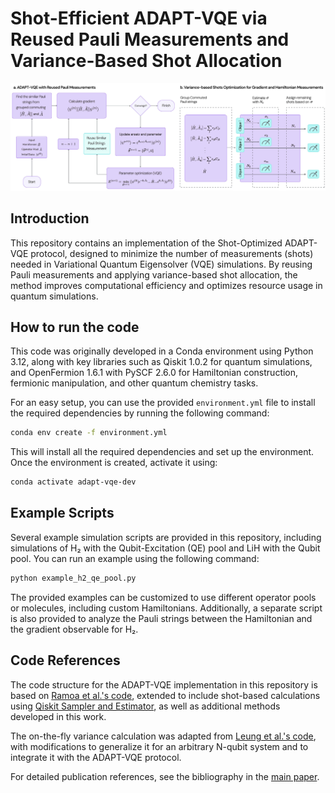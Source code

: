 # Shot-Efficient ADAPT-VQE via Reused Pauli Measurements and Variance-Based Shot Allocation
![Schematic](/src/schematic-main.jpg)
## Introduction
This repository contains an implementation of the Shot-Optimized ADAPT-VQE protocol, designed to minimize the number of measurements (shots) needed in Variational Quantum Eigensolver (VQE) simulations. By reusing Pauli measurements and applying variance-based shot allocation, the method improves computational efficiency and optimizes resource usage in quantum simulations.

## How to run the code
This code was originally developed in a Conda environment using Python 3.12, along with key libraries such as Qiskit 1.0.2 for quantum simulations, and OpenFermion 1.6.1 with PySCF 2.6.0 for Hamiltonian construction, fermionic manipulation, and other quantum chemistry tasks.

For an easy setup, you can use the provided `environment.yml` file to install the required dependencies by running the following command:

```bash
conda env create -f environment.yml
```
This will install all the required dependencies and set up the environment. Once the environment is created, activate it using:

```bash
conda activate adapt-vqe-dev
```


## Example Scripts

Several example simulation scripts are provided in this repository, including simulations of H₂ with the Qubit-Excitation (QE) pool and LiH with the Qubit pool. You can run an example using the following command:

```bash
python example_h2_qe_pool.py
```
The provided examples can be customized to use different operator pools or molecules, including custom Hamiltonians. Additionally, a separate script is also provided to analyze the Pauli strings between the Hamiltonian and the gradient observable for H₂.

## Code References

The code structure for the ADAPT-VQE implementation in this repository is based on [Ramoa et al.'s code](https://github.com/mafaldaramoa/ceo-adapt-vqe), extended to include shot-based calculations using [Qiskit Sampler and Estimator](https://github.com/Qiskit/qiskit), as well as additional methods developed in this work.

The on-the-fly variance calculation was adapted from [Leung et al.'s code](https://github.com/LeungSamWai/OptimizingMeasurement), with modifications to generalize it for an arbitrary N-qubit system and to integrate it with the ADAPT-VQE protocol.

For detailed publication references, see the bibliography in the [main paper](https://#).
